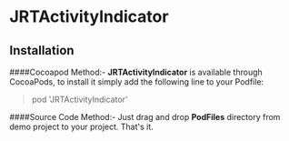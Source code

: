 # JRTActivityIndicator

Installation
-------------

####Cocoapod Method:-
**JRTActivityIndicator** is available through CocoaPods, to install it simply add the following line to your Podfile:

>pod 'JRTActivityIndicator'

####Source Code Method:-
Just drag and drop **PodFiles** directory from demo project to your project. That's it.
